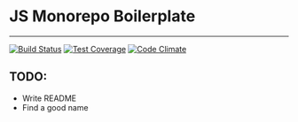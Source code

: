 # JS Monorepo Boilerplate
----------------------------

[![Build Status](https://travis-ci.org/meatwallace/js-mono.svg?branch=master)](https://travis-ci.org/meatwallace/js-mono)
[![Test Coverage](https://codeclimate.com/github/meatwallace/js-mono/badges/coverage.svg)](https://codeclimate.com/github/meatwallace/js-mono/coverage)
[![Code Climate](https://codeclimate.com/github/meatwallace/js-mono/badges/gpa.svg)](https://codeclimate.com/github/meatwallace/js-mono)

## TODO:
- Write README
- Find a good name